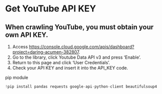 # Get YouTube API KEY

## When crawling YouTube, you must obtain your own API KEY.

1. Access https://console.cloud.google.com/apis/dashboard?project=daring-acumen-382807.
2. Go to the library, click Youtube Data API v3 and press ‘Enable’.
3. Return to this page and click ‘User Credentials’.
4. Check your API KEY and insert it into the API_KEY code.


pip module
```python
!pip install pandas requests google-api-python-client beautifulsoup4
